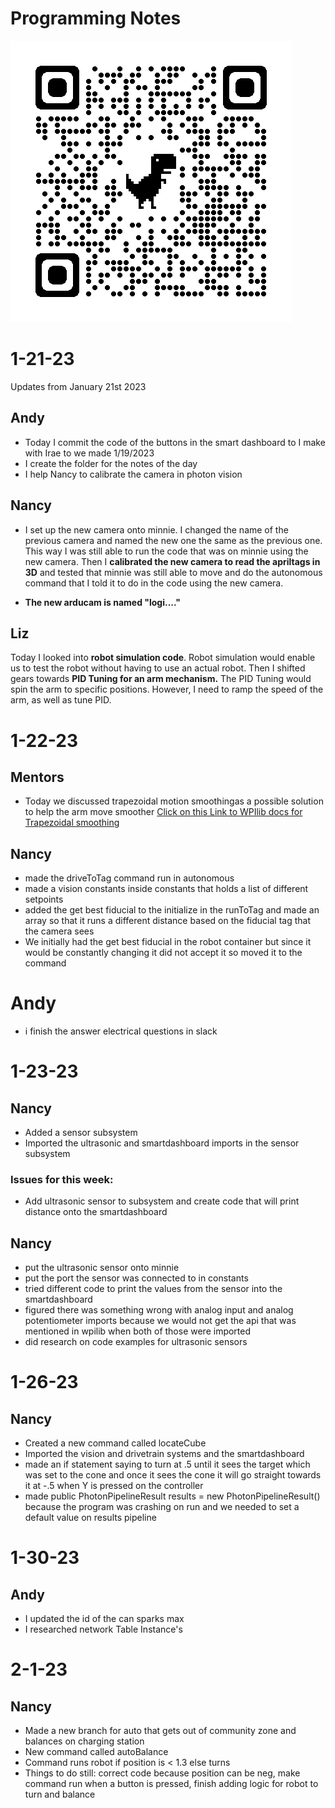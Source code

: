 # Programming Notes
![](./qrcode_github.com.png)

# 1-21-23

Updates from January 21st 2023




## Andy

- Today I commit the code of the buttons in the smart dashboard to I make with Irae to we made 1/19/2023
- I create the folder for the notes of the day 
- I help Nancy to calibrate the camera in photon vision 

## Nancy
- I set up the new camera onto minnie. I changed the name of the previous camera and named the new one the same as the previous one. This way I was still able to run the code that was on minnie using the new camera. Then I **calibrated the new camera to read the apriltags in 3D** and tested that minnie was still able to move and do the autonomous command that I told it to do in the code using the new camera. 


- **The new arducam is named "logi...."**

## Liz

Today I looked into **robot simulation code**. Robot simulation would enable us to test the robot without having to use an actual robot. Then I shifted gears towards **PID Tuning for an arm mechanism.** The PID Tuning would spin the arm to specific positions. However, I need to ramp the speed of the arm, as well as tune PID.

# 1-22-23

## Mentors

- Today we discussed trapezoidal motion smoothingas a possible solution to help the arm move smoother [Click on this Link to WPIlib docs for Trapezoidal smoothing](https://docs.wpilib.org/en/stable/docs/software/advanced-controls/controllers/trapezoidal-profiles.html)

## Nancy

- made the driveToTag command run in autonomous 
- made a vision constants inside constants   that holds a list of different setpoints
- added the get best fiducial to the initialize in the runToTag and made an array so that it runs a different distance based on the fiducial tag that the camera sees
- We initially had the get best fiducial in the robot container but since it would be constantly changing it did not accept it so moved it to the command


# Andy 
- i finish the answer electrical questions in slack


# 1-23-23

## Nancy

- Added a sensor subsystem 
- Imported the ultrasonic and smartdashboard imports in the sensor subsystem

### Issues for this week: 
- Add ultrasonic sensor to subsystem and create code that will print distance onto the smartdashboard

## Nancy 
 
 - put the ultrasonic sensor onto minnie 
 - put the port the sensor was connected to in constants 
 - tried different code to print the values from the sensor into the smartdashboard 
 - figured there was something wrong with analog input and analog potentiometer imports because we would not get the api that was mentioned in wpilib when both of those were imported
 - did research on code examples for ultrasonic sensors



# 1-26-23 

## Nancy 
- Created a new command called locateCube 
- Imported the vision and drivetrain systems and the smartdashboard 
- made an if statement saying to turn at .5  until it sees the target which was set to the cone and once it sees the cone it will go straight towards it at -.5 when Y is pressed on the controller 
- made public PhotonPipelineResult results = new PhotonPipelineResult() because the program was crashing on run  and we needed to set a default value on results pipeline


# 1-30-23

## Andy
- I updated the id of the can sparks max
- I researched network Table Instance's

# 2-1-23 

## Nancy 
- Made a new branch for auto that gets out of community zone and balances on charging station 
- New command called autoBalance 
- Command runs robot if position is < 1.3 else turns 
- Things to do still: correct code because position can be neg, make command run when a button is pressed, finish adding logic for robot to turn and balance
